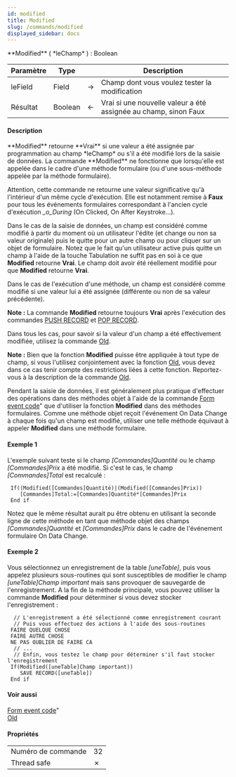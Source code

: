 ```yaml
---
id: modified
title: Modified
slug: /commands/modified
displayed_sidebar: docs
---
```


<!--REF #_command_.Modified.Syntax-->**Modified** ( *leChamp* ) : Boolean<!-- END REF-->
<!--REF #_command_.Modified.Params-->
| Paramètre | Type |  | Description |
| --- | --- | --- | --- |
| leField | Field | &#8594;  | Champ dont vous voulez tester la modification |
| Résultat | Boolean | &#8592; | Vrai si une nouvelle valeur a été assignée au champ, sinon Faux |

<!-- END REF-->

#### Description 

<!--REF #_command_.Modified.Summary-->**Modified** retourne **Vrai** si une valeur a été assignée par programmation au champ *leChamp* ou s'il a été modifié lors de la saisie de données.<!-- END REF--> La commande **Modified** ne fonctionne que lorsqu'elle est appelée dans le cadre d'une méthode formulaire (ou d'une sous-méthode appelée par la méthode formulaire).

Attention, cette commande ne retourne une valeur significative qu'à l'intérieur d'un même cycle d'exécution. Elle est notamment remise à **Faux** pour tous les événements formulaires correspondant à l'ancien cycle d'exécution *\_o\_During* (On Clicked, On After Keystroke...).

Dans le cas de la saisie de données, un champ est considéré comme modifié à partir du moment où un utilisateur l'édite (et change ou non sa valeur originale) puis le quitte pour un autre champ ou pour cliquer sur un objet de formulaire. Notez que le fait qu'un utilisateur active puis quitte un champ à l'aide de la touche Tabulation ne suffit pas en soi à ce que **Modified** retourne **Vrai**. Le champ doit avoir été réellement modifié pour que **Modified** retourne **Vrai**.

Dans le cas de l'exécution d'une méthode, un champ est considéré comme modifié si une valeur lui a été assignée (différente ou non de sa valeur précédente).

**Note :** La commande **Modified** retourne toujours **Vrai** après l'exécution des commandes [PUSH RECORD](push-record.md) et [POP RECORD](pop-record.md).

Dans tous les cas, pour savoir si la valeur d'un champ a été effectivement modifiée, utilisez la commande [Old](old.md). 

**Note :** Bien que la fonction **Modified** puisse être appliquée à tout type de champ, si vous l'utilisez conjointement avec la fonction [Old](old.md), vous devez dans ce cas tenir compte des restrictions liées à cette fonction. Reportez-vous à la description de la commande [Old](old.md).

Pendant la saisie de données, il est généralement plus pratique d'effectuer des opérations dans des méthodes objet à l'aide de la commande [Form event code](../commands/form-event-code.md)" que d'utiliser la fonction **Modified** dans des méthodes formulaires. Comme une méthode objet reçoit l'événement On Data Change à chaque fois qu'un champ est modifié, utiliser une telle méthode équivaut à appeler **Modified** dans une méthode formulaire.

#### Exemple 1 

L'exemple suivant teste si le champ *\[Commandes\]Quantité* ou le champ *\[Commandes\]Prix* a été modifié. Si c'est le cas, le champ *\[Commandes\]Total* est recalculé :

```4d
 If((Modified([Commandes]Quantité)|(Modified([Commandes]Prix))
    [Commandes]Total:=[Commandes]Quantité*[Commandes]Prix
 End if
```

Notez que le même résultat aurait pu être obtenu en utilisant la seconde ligne de cette méthode en tant que méthode objet des champs *\[Commandes\]Quantité* et *\[Commandes\]Prix* dans le cadre de l'événement formulaire On Data Change. 

#### Exemple 2 

Vous sélectionnez un enregistrement de la table *\[uneTable\]*, puis vous appelez plusieurs sous-routines qui sont susceptibles de modifier le champ *\[uneTable\]Champ important* mais sans provoquer de sauvegarde de l'enregistrement. A la fin de la méthode principale, vous pouvez utiliser la commande **Modified** pour déterminer si vous devez stocker l'enregistrement :

```4d
  // L'enregistrement a été sélectionné comme enregistrement courant
  // Puis vous effectuez des actions à l'aide des sous-routines
 FAIRE QUELQUE CHOSE
 FAIRE AUTRE CHOSE
 NE PAS OUBLIER DE FAIRE CA
  // ...
  // Enfin, vous testez le champ pour déterminer s'il faut stocker l'enregistrement
 If(Modified([uneTable]Champ important))
    SAVE RECORD([uneTable])
 End if
```

#### Voir aussi 

[Form event code](../commands/form-event-code.md)"  
[Old](old.md)  

#### Propriétés

|  |  |
| --- | --- |
| Numéro de commande | 32 |
| Thread safe | &cross; |


